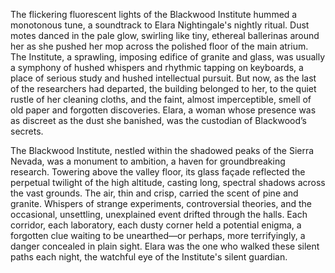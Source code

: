 The flickering fluorescent lights of the Blackwood Institute hummed a monotonous tune, a soundtrack to Elara Nightingale's nightly ritual.  Dust motes danced in the pale glow, swirling like tiny, ethereal ballerinas around her as she pushed her mop across the polished floor of the main atrium.  The Institute, a sprawling, imposing edifice of granite and glass, was usually a symphony of hushed whispers and rhythmic tapping on keyboards, a place of serious study and hushed intellectual pursuit.  But now, as the last of the researchers had departed, the building belonged to her, to the quiet rustle of her cleaning cloths, and the faint, almost imperceptible, smell of old paper and forgotten discoveries.  Elara, a woman whose presence was as discreet as the dust she banished, was the custodian of Blackwood’s secrets.

The Blackwood Institute, nestled within the shadowed peaks of the Sierra Nevada, was a monument to ambition, a haven for groundbreaking research.  Towering above the valley floor, its glass façade reflected the perpetual twilight of the high altitude, casting long, spectral shadows across the vast grounds.  The air, thin and crisp, carried the scent of pine and granite.  Whispers of strange experiments, controversial theories, and the occasional, unsettling, unexplained event drifted through the halls. Each corridor, each laboratory, each dusty corner held a potential enigma, a forgotten clue waiting to be unearthed—or perhaps, more terrifyingly, a danger concealed in plain sight.  Elara was the one who walked these silent paths each night, the watchful eye of the Institute's silent guardian.
